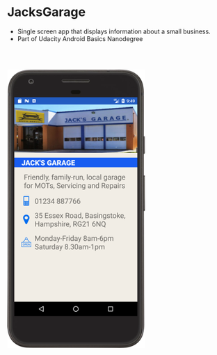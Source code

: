 # JacksGarage
  * Single screen app that displays information about a small business.<br>
  * Part of Udacity Android Basics Nanodegree
     
<br>
<br>

![](/screenshot.png?raw=true "Screenshot")
